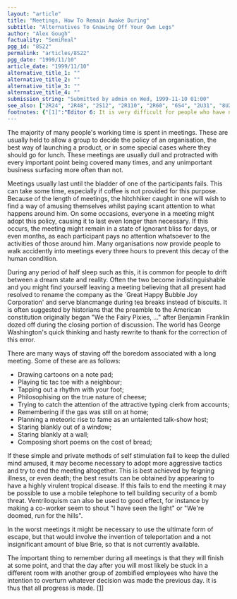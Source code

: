 ```yaml
---
layout: "article"
title: "Meetings, How To Remain Awake During"
subtitle: "Alternatives To Gnawing Off Your Own Legs"
author: "Alex Gough"
factuality: "SemiReal"
pgg_id: "8S22"
permalink: "articles/8S22"
pgg_date: "1999/11/10"
article_date: "1999/11/10"
alternative_title_1: ""
alternative_title_2: ""
alternative_title_3: ""
alternative_title_4: ""
submission_string: "Submitted by admin on Wed, 1999-11-10 01:00"
see_also: ["2R24", "2R48", "2S12", "2R110", "2R60", "6S4", "2U31", "8U28", "8R2", "2S51", "6R2", "1R21", "2U19", "2R18", "8R58", "1R17", "9S2"]
footnotes: {"[1]":"Editor 6: It is very difficult for people who have never worked for a living to understand how all-pervasive meetings are in the workplace. They are diabolical.\nIf you want a good meeting then organise for the morning rather than the afternoon. Never organise meetings for earlier than the normal \"clocking on\" time, such as 9am. Always ask yourself whether the meeting is absolutely necessary.\nIf you are invited to a meeting, then always demand to be told why you are expected to attend, what you are supposed to contribute to the meeting, and what the meeting is supposed to achieve. If you don't get a satisfactory answer then just don't go.\n"}
---
```

<div>
<p>The majority of many people's working time is spent in meetings. These are usually held to allow a group to decide the policy of an organisation, the best way of launching a product, or in some special cases where they should go for lunch. These meetings are usually dull and protracted with every important point being covered many times, and any unimportant business surfacing more often than not.</p>
<p>Meetings usually last until the bladder of one of the participants fails. This can take some time, especially if coffee is not provided for this purpose. Because of the length of meetings, the hitchhiker caught in one will wish to find a way of amusing themselves whilst paying scant attention to what happens around him. On some occasions, everyone in a meeting might adopt this policy, causing it to last even longer than necessary. If this occurs, the meeting might remain in a state of ignorant bliss for days, or even months, as each participant pays no attention whatsoever to the activities of those around him. Many organisations now provide people to walk accidently into meetings every three hours to prevent this decay of the human condition.</p>
<p>During any period of half sleep such as this, it is common for people to drift between a dream state and reality. Often the two become indistinguishable and you might find yourself leaving a meeting believing that all present had resolved to rename the company as the `Great Happy Bubble Joy Corporation' and serve blancmange during tea breaks instead of biscuits. It is often suggested by historians that the preamble to the American constitution originally began "We the Fairy Pixies, ..." after Benjamin Franklin dozed off during the closing portion of discussion. The world has George Washington's quick thinking and hasty rewrite to thank for the correction of this error.</p>
<p>There are many ways of staving off the boredom associated with a long meeting. Some of these are as follows:</p>
<ul>
<li>Drawing cartoons on a note pad;</li>
<li>Playing tic tac toe with a neighbour;</li>
<li>Tapping out a rhythm with your foot;</li>
<li>Philosophising on the true nature of cheese;</li>
<li>Trying to catch the attention of the attractive typing clerk from accounts;</li>
<li>Remembering if the gas was still on at home;</li>
<li>Planning a meteoric rise to fame as an untalented talk-show host;</li>
<li>Staring blankly out of a window;</li>
<li>Staring blankly at a wall;</li>
<li>Composing short poems on the cost of bread;</li>
</ul>
<p>If these simple and private methods of self stimulation fail to keep the dulled mind amused, it may become necessary to adopt more aggressive tactics and try to end the meeting altogether. This is best achieved by feigning illness, or even death; the best results can be obtained by appearing to have a highly virulent tropical disease. If this fails to end the meeting it may be possible to use a mobile telephone to tell building security of a bomb threat. Ventriloquism can also be used to good effect, for instance by making a co-worker seem to shout "I have seen the light" or "We're doomed, run for the hills".</p>
<p>In the worst meetings it might be necessary to use the ultimate form of escape, but that would involve the invention of teleportation and a not insignificant amount of blue Brie, so that is not currently available.</p>
<p>The important thing to remember during all meetings is that they will finish at some point, and that the day after you will most likely be stuck in a different room with another group of zombified employees who have the intention to overturn whatever decision was made the previous day. It is thus that all progress is made. <a href="#footnotes.1" class="footnote-link">[1]</a></p>
</div>
